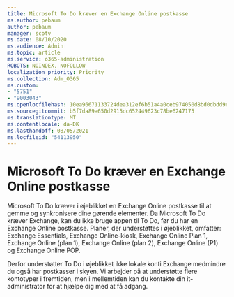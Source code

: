 ```yaml
---
title: Microsoft To Do kræver en Exchange Online postkasse
ms.author: pebaum
author: pebaum
manager: scotv
ms.date: 08/10/2020
ms.audience: Admin
ms.topic: article
ms.service: o365-administration
ROBOTS: NOINDEX, NOFOLLOW
localization_priority: Priority
ms.collection: Adm_O365
ms.custom:
- "5751"
- "9003043"
ms.openlocfilehash: 10ea96671133724dea312ef6b51a4a0ceb974050d8bd0dbdd9e89b895e76e671
ms.sourcegitcommit: b5f7da89a650d2915dc652449623c78be6247175
ms.translationtype: MT
ms.contentlocale: da-DK
ms.lasthandoff: 08/05/2021
ms.locfileid: "54113950"
---
```

# <a name="microsoft-to-do-requires-an-exchange-online-mailbox"></a>Microsoft To Do kræver en Exchange Online postkasse

Microsoft To Do kræver i øjeblikket en Exchange Online postkasse til at gemme og synkronisere dine gørende elementer. Da Microsoft To Do kræver Exchange, kan du ikke bruge appen til To Do, før du har en Exchange Online postkasse. Planer, der understøttes i øjeblikket, omfatter: Exchange Essentials, Exchange Online-kiosk, Exchange Online Plan 1, Exchange Online (plan 1), Exchange Online (plan 2), Exchange Online (P1) og Exchange Online POP.

Derfor understøtter To Do i øjeblikket ikke lokale konti Exchange medmindre du også har postkasser i skyen. Vi arbejder på at understøtte flere kontotyper i fremtiden, men i mellemtiden kan du kontakte din it-administrator for at hjælpe dig med at få adgang.